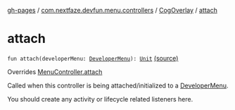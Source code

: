 [gh-pages](../../index.md) / [com.nextfaze.devfun.menu.controllers](../index.md) / [CogOverlay](index.md) / [attach](./attach.md)

# attach

`fun attach(developerMenu: `[`DeveloperMenu`](../../com.nextfaze.devfun.menu/-developer-menu/index.md)`): `[`Unit`](https://kotlinlang.org/api/latest/jvm/stdlib/kotlin/-unit/index.html) [(source)](https://github.com/NextFaze/dev-fun/tree/master/devfun-menu/src/main/java/com/nextfaze/devfun/menu/controllers/Cog.kt#L101)

Overrides [MenuController.attach](../../com.nextfaze.devfun.menu/-menu-controller/attach.md)

Called when this controller is being attached/initialized to a [DeveloperMenu](../../com.nextfaze.devfun.menu/-developer-menu/index.md).

You should create any activity or lifecycle related listeners here.

